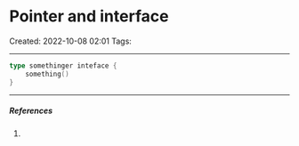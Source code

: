 # Pointer and interface
Created: 2022-10-08 02:01
Tags: 
____

```go
type somethinger inteface {
	something()
}
```


_____
##### References
1.

